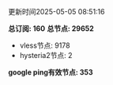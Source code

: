 更新时间2025-05-05 08:51:16

**总订阅: 160**
**总节点: 29652**
- vless节点: 9178
- hysteria2节点: 2

**google ping有效节点: 353**
